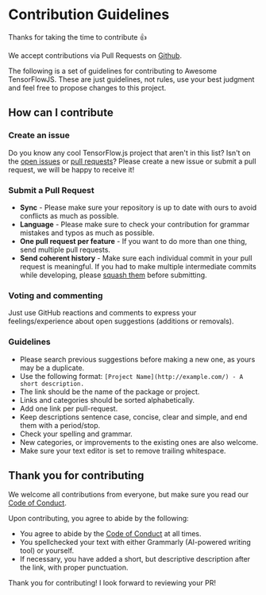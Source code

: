 # Contribution Guidelines

Thanks for taking the time to contribute :+1:

We accept contributions via Pull Requests on [Github](https://github.com/aaronhma/awesome-tensorflow-js).

The following is a set of guidelines for contributing to Awesome TensorFlowJS. These are just guidelines, not rules, use your best judgment and feel free to propose changes to this project.


## How can I contribute

### Create an issue

Do you know any cool TensorFlow.js project that aren't in this list? Isn't on the [open issues](https://github.com/aaronhma/awesome-tensorflow-js/issues) or [pull requests](https://github.com/aaronhma/awesome-tensorflow-js/pulls)?
Please create a new issue or submit a pull request, we will be happy to receive it!

### Submit a Pull Request

- **Sync** - Please make sure your repository is up to date with ours to avoid conflicts as much as possible.
- **Language** - Please make sure to check your contribution for grammar mistakes and typos as much as possible.
- **One pull request per feature** - If you want to do more than one thing, send multiple pull requests.
- **Send coherent history** - Make sure each individual commit in your pull request is meaningful. If you had to make multiple intermediate commits while developing, please [squash them](http://www.git-scm.com/book/en/v2/Git-Tools-Rewriting-History#Changing-Multiple-Commit-Messages) before submitting.

### Voting and commenting

Just use GitHub reactions and comments to express your feelings/experience about open suggestions (additions or removals).

### Guidelines

- Please search previous suggestions before making a new one, as yours may be a duplicate.
- Use the following format: `[Project Name](http://example.com/) - A short description.`
- The link should be the name of the package or project.
- Links and categories should be sorted alphabetically.
- Add one link per pull-request.
- Keep descriptions sentence case, concise, clear and simple, and end them with a period/stop.
- Check your spelling and grammar.
- New categories, or improvements to the existing ones are also welcome.
- Make sure your text editor is set to remove trailing whitespace.


## Thank you for contributing

We welcome all contributions from everyone, but make sure you read our [Code of Conduct](CODE_OF_CONDUCT.md).

Upon contributing, you agree to abide by the following:

- You agree to abide by the [Code of Conduct](CODE_OF_CONDUCT.md) at all times.
- You spellchecked your text with either Grammarly (AI-powered writing tool) or yourself.
- If necessary, you have added a short, but descriptive description after the link, with proper punctuation.

Thank you for contributing! I look forward to reviewing your PR!
